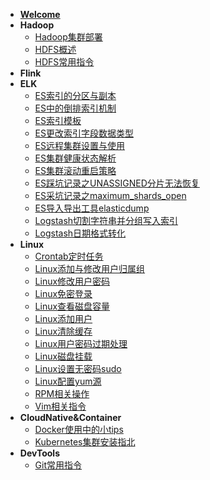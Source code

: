 - [**Welcome**](README)
- **Hadoop**
  - [Hadoop集群部署](Hadoop/Hadoop集群部署.md)
  - [HDFS概述](Hadoop/HDFS概述.md)
  - [HDFS常用指令](Hadoop/HDFS常用指令.md)
- **Flink**
- **ELK**
  - [ES索引的分区与副本](ELK/ES索引的分区与副本)
  - [ES中的倒排索引机制](ELK/ES中的倒排索引机制)
  - [ES索引模板](ELK/ES索引模板)
  - [ES更改索引字段数据类型](ELK/ES更改索引字段数据类型)
  - [ES远程集群设置与使用](ELK/ES远程集群设置与使用)
  - [ES集群健康状态解析](ELK/ES集群健康状态解析)
  - [ES集群滚动重启策略](ELK/ES集群滚动重启策略)
  - [ES踩坑记录之UNASSIGNED分片无法恢复](ELK/ES踩坑记录之UNASSIGNED分片无法恢复)
  - [ES采坑记录之maximum_shards_open](ELK/ES采坑记录之maximum_shards_open)
  - [ES导入导出工具elasticdump](ELK/ES导入导出工具elasticdump简单使用说明)
  - [Logstash切割字符串并分组写入索引](ELK/Logstash切割字符串并分组写入索引)
  - [Logstash日期格式转化](ELK/Logstash日期格式转化)
- **Linux**
  - [Crontab定时任务](Linux/Crontab定时任务)
  - [Linux添加与修改用户归属组](Linux/Linux添加与修改用户归属组)
  - [Linux修改用户密码](Linux/Linux修改用户密码)
  - [Linux免密登录](Linux/Linux免密登录)
  - [Linux查看磁盘容量](Linux/Linux查看磁盘容量)
  - [Linux添加用户](Linux/Linux添加用户)
  - [Linux清除缓存](Linux/Linux清除缓存)
  - [Linux用户密码过期处理](Linux/Linux用户密码过期处理)
  - [Linux磁盘挂载](Linux/Linux磁盘挂载)
  - [Linux设置无密码sudo](Linux/Linux设置无密码sudo)
  - [Linux配置yum源](Linux/Linux配置yum源)
  - [RPM相关操作](Linux/RPM相关操作)
  - [Vim相关指令](Linux/Vim相关指令)
- **CloudNative&Container**
  - [Docker使用中的小tips](CloudNative&Container/Docker使用中的小tips)
  - [Kubernetes集群安装指北](CloudNative&Container/Kubernetes集群安装指北)
- **DevTools**
  - [Git常用指令](DevTools/Git常用指令)

